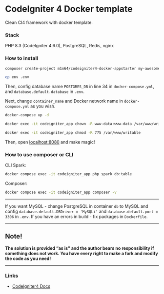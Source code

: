 # CodeIgniter 4 Docker template

Clean CI4 framework with docker template.

### Stack
PHP 8.3 (CodeIgniter 4.6.0), PostgreSQL, Redis, nginx

### How to install
```bash
composer create-project m1n64/codeigniter4-docker-appstarter my-awesome-project
```
```bash
cp env .env
```
Then, config database name `POSTGRES_DB` in line 34 in `docker-compose.yml`, and `database.default.database` in `.env`.

Next, change `container_name` and Docker network name in `docker-compose.yml` as you wish.

```bash
docker-compose up -d
```
```bash
docker exec -it codeigniter_app chown -R www-data:www-data /var/www/writable
```
```bash
docker exec -it codeigniter_app chmod -R 775 /var/www/writable
```
Then, open [localhost:8080](http://localhost:8080) and make magic!

### How to use composer or CLI
CLI Spark:
```bash
docker compose exec -it codeigniter_app php spark db:table
```

Composer:
```bash
docker compose exec -it codeigniter_app composer -v
```
***

If you want MySQL - change PostgreSQL in container `db` to MySQL and config `database.default.DBDriver = 'MySQLi'` and `database.default.port = 3306` in `.env`. If you have an errors in build - fix packages in `Dockerfile`.

***

## Note!
**The solution is provided “as is” and the author bears no responsibility if something does not work. You have every right to make a fork and modify the code as you need!**

***

### Links
- [CodeIgniter4 Docs](https://codeigniter.com/)